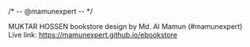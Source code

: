 /* -- @mamunexpert -- */

MUKTAR HOSSEN bookstore design by Md. Al Mamun (#mamunexpert)
Live link: https://mamunexpert.github.io/ebookstore
